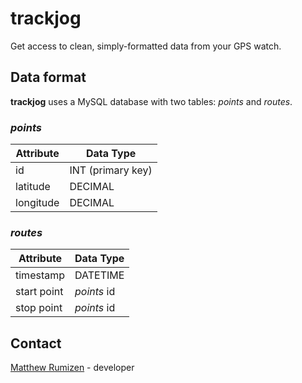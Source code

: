 # trackjog

Get access to clean, simply-formatted data from your GPS watch.

## Data format

**trackjog** uses a MySQL database with two tables: *points* and *routes*.

### *points*
| Attribute    | Data Type         |
| ------------ | ----------------- |
| id           | INT (primary key) |
| latitude     | DECIMAL           |
| longitude    | DECIMAL           |

### *routes*
| Attribute    | Data Type     |
| ------------ | ------------- |
| timestamp    | DATETIME      |
| start point  | *points* id   |
| stop point   | *points* id   |


## Contact
[Matthew Rumizen](mailto:matthew.rumizen@gmail.com) - developer
